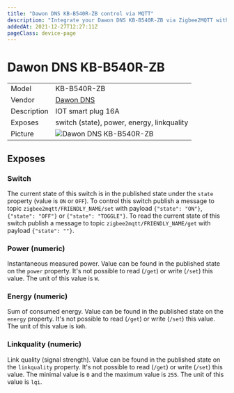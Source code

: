 ```yaml
---
title: "Dawon DNS KB-B540R-ZB control via MQTT"
description: "Integrate your Dawon DNS KB-B540R-ZB via Zigbee2MQTT with whatever smart home infrastructure you are using without the vendor's bridge or gateway."
addedAt: 2021-12-27T12:27:11Z
pageClass: device-page
---
```


<!-- !!!! -->
<!-- ATTENTION: This file is auto-generated through docgen! -->
<!-- You can only edit the "Notes"-Section between the two comment lines "Notes BEGIN" and "Notes END". -->
<!-- Do not use h1 or h2 heading within "## Notes"-Section. -->
<!-- !!!! -->

# Dawon DNS KB-B540R-ZB

|     |     |
|-----|-----|
| Model | KB-B540R-ZB  |
| Vendor  | [Dawon DNS](/supported-devices/#v=Dawon%20DNS)  |
| Description | IOT smart plug 16A |
| Exposes | switch (state), power, energy, linkquality |
| Picture | ![Dawon DNS KB-B540R-ZB](https://www.zigbee2mqtt.io/images/devices/KB-B540R-ZB.jpg) |


<!-- Notes BEGIN: You can edit here. Add "## Notes" headline if not already present. -->


<!-- Notes END: Do not edit below this line -->



## Exposes

### Switch 
The current state of this switch is in the published state under the `state` property (value is `ON` or `OFF`).
To control this switch publish a message to topic `zigbee2mqtt/FRIENDLY_NAME/set` with payload `{"state": "ON"}`, `{"state": "OFF"}` or `{"state": "TOGGLE"}`.
To read the current state of this switch publish a message to topic `zigbee2mqtt/FRIENDLY_NAME/get` with payload `{"state": ""}`.

### Power (numeric)
Instantaneous measured power.
Value can be found in the published state on the `power` property.
It's not possible to read (`/get`) or write (`/set`) this value.
The unit of this value is `W`.

### Energy (numeric)
Sum of consumed energy.
Value can be found in the published state on the `energy` property.
It's not possible to read (`/get`) or write (`/set`) this value.
The unit of this value is `kWh`.

### Linkquality (numeric)
Link quality (signal strength).
Value can be found in the published state on the `linkquality` property.
It's not possible to read (`/get`) or write (`/set`) this value.
The minimal value is `0` and the maximum value is `255`.
The unit of this value is `lqi`.

